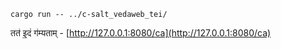 ```
cargo run -- ../c-salt_vedaweb_tei/
```

तत॑ इ॒दं ग॑म्यताम् -
[http://127.0.0.1:8080/ca](http://127.0.0.1:8080/ca)
